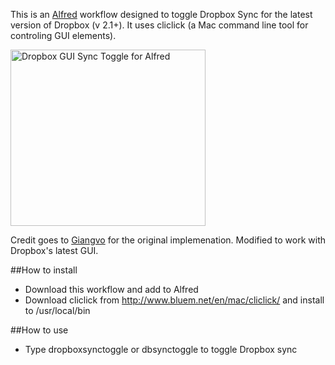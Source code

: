 
This is an [Alfred] workflow designed to toggle Dropbox Sync for the latest version of Dropbox (v 2.1+). It uses cliclick (a Mac command line tool for controling GUI elements).

<img src="http://d.pr/i/i3lc+" alt="Dropbox GUI Sync Toggle for Alfred" style="width:312px;height:282px">

Credit goes to [Giangvo] for the original implemenation. Modified to work with Dropbox's latest GUI.

##How to install

- Download this workflow and add to Alfred
- Download cliclick from http://www.bluem.net/en/mac/cliclick/ and install to /usr/local/bin

##How to use
- Type dropboxsynctoggle or dbsynctoggle to toggle Dropbox sync


[Giangvo]:https://github.com/giangvo
[Alfred]:http://www.alfredapp.com/
